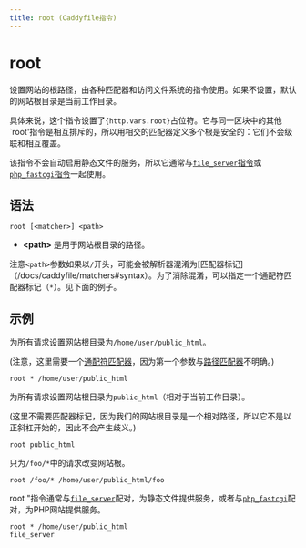 ```yaml
---
title: root (Caddyfile指令)
---
```


# root

设置网站的根路径，由各种匹配器和访问文件系统的指令使用。如果不设置，默认的网站根目录是当前工作目录。

具体来说，这个指令设置了`{http.vars.root}`占位符。它与同一区块中的其他`root'指令是相互排斥的，所以用相交的匹配器定义多个根是安全的：它们不会级联和相互覆盖。

该指令不会自动启用静态文件的服务，所以它通常与[`file_server`指令](/docs/caddyfile/directives/file_server)或[`php_fastcgi`指令](/docs/caddyfile/directives/php_fastcgi)一起使用。


## 语法

```caddy-d
root [<matcher>] <path>
```

- **&lt;path&gt;** 是用于网站根目录的路径。

注意`<path>`参数如果以`/`开头，可能会被解析器混淆为[匹配器标记]（/docs/caddyfile/matchers#syntax）。为了消除混淆，可以指定一个通配符匹配器标记（`*`）。见下面的例子。

## 示例

为所有请求设置网站根目录为`/home/user/public_html`。

(注意，这里需要一个[通配符匹配器](/docs/caddyfile/matchers#wildcard-matchers)，因为第一个参数与[路径匹配器](/docs/caddyfile/matchers#path-matchers)不明确。)

```caddy-d
root * /home/user/public_html
```

为所有请求设置网站根目录为`public_html`（相对于当前工作目录）。

(这里不需要匹配器标记，因为我们的网站根目录是一个相对路径，所以它不是以正斜杠开始的，因此不会产生歧义。)

```caddy-d
root public_html
```

只为`/foo/*`中的请求改变网站根。

```caddy-d
root /foo/* /home/user/public_html/foo
```

root "指令通常与[`file_server`](/docs/caddyfile/directives/file_server)配对，为静态文件提供服务，或者与[`php_fastcgi`](/docs/caddyfile/directives/php_fastcgi)配对，为PHP网站提供服务。

```caddy-d
root * /home/user/public_html
file_server
```

